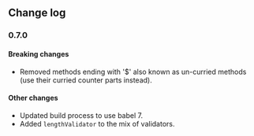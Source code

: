 ## Change log

### 0.7.0
#### Breaking changes
- Removed methods ending with '$' also known as un-curried methods
  (use their curried counter parts instead).
  
#### Other changes
- Updated build process to use babel 7.
- Added `lengthValidator` to the mix of validators.
